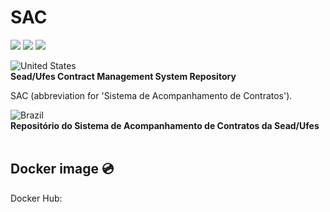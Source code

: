 # SAC
<img src="https://img.shields.io/badge/PHP-8.1-blue" />&nbsp;<img src="https://img.shields.io/badge/Laravel-10-red" />&nbsp;<img src="https://img.shields.io/badge/Bootstrap-5-blueviolet" />

![United States](https://raw.githubusercontent.com/stevenrskelton/flag-icon/master/png/16/country-4x3/us.png "United States")<br />
**Sead/Ufes Contract Management System Repository**

SAC (abbreviation for 'Sistema de Acompanhamento de Contratos').

![Brazil](https://raw.githubusercontent.com/stevenrskelton/flag-icon/master/png/16/country-4x3/br.png "Brazil")<br />
**Repositório do Sistema de Acompanhamento de Contratos da Sead/Ufes**
<br /><br />
## Docker image 💿

Docker Hub: 
